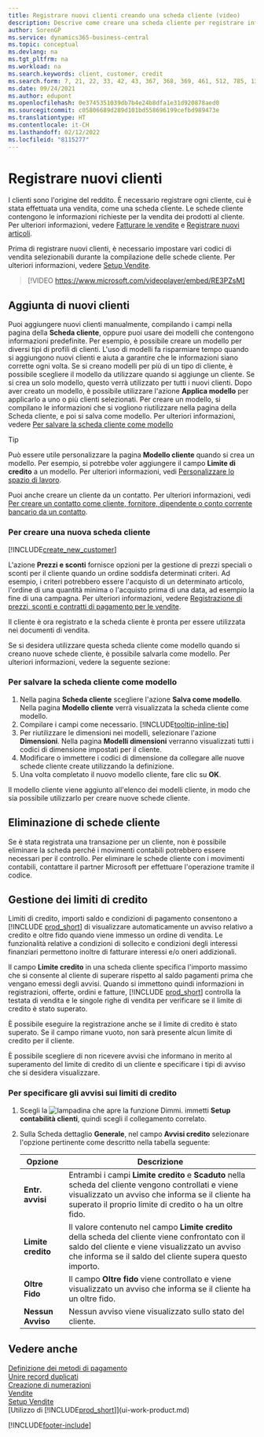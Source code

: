 ```yaml
---
title: Registrare nuovi clienti creando una scheda cliente (video)
description: Descrive come creare una scheda cliente per registrare informazioni su ogni nuovo cliente a cui sono rivolte le vendite.
author: SorenGP
ms.service: dynamics365-business-central
ms.topic: conceptual
ms.devlang: na
ms.tgt_pltfrm: na
ms.workload: na
ms.search.keywords: client, customer, credit
ms.search.form: 7, 21, 22, 33, 42, 43, 367, 368, 369, 461, 512, 785, 1330, 1380, 1381, 1382, 1627, 2107, 7177, 9080, 9081, 9084, 9301, 9305
ms.date: 09/24/2021
ms.author: edupont
ms.openlocfilehash: 0e3745351039db7b4e24b8dfa1e31d920878aed0
ms.sourcegitcommit: c05806689d289d101bd558696199cefbd989473e
ms.translationtype: HT
ms.contentlocale: it-CH
ms.lasthandoff: 02/12/2022
ms.locfileid: "8115277"
---
```

# <a name="register-new-customers"></a>Registrare nuovi clienti

I clienti sono l'origine del reddito. È necessario registrare ogni cliente, cui è stata effettuata una vendita, come una scheda cliente. Le schede cliente contengono le informazioni richieste per la vendita dei prodotti al cliente. Per ulteriori informazioni, vedere [Fatturare le vendite](sales-how-invoice-sales.md) e [Registrare nuovi articoli](inventory-how-register-new-items.md).  

Prima di registrare nuovi clienti, è necessario impostare vari codici di vendita selezionabili durante la compilazione delle schede cliente. Per ulteriori informazioni, vedere [Setup Vendite](sales-setup-sales.md).

> [!VIDEO https://www.microsoft.com/videoplayer/embed/RE3PZsM]

## <a name="adding-new-customers"></a>Aggiunta di nuovi clienti
Puoi aggiungere nuovi clienti manualmente, compilando i campi nella pagina della **Scheda cliente**, oppure puoi usare dei modelli che contengono informazioni predefinite. Per esempio, è possibile creare un modello per diversi tipi di profili di clienti. L'uso di modelli fa risparmiare tempo quando si aggiungono nuovi clienti e aiuta a garantire che le informazioni siano corrette ogni volta. Se si creano modelli per più di un tipo di cliente, è possibile scegliere il modello da utilizzare quando si aggiunge un cliente. Se si crea un solo modello, questo verrà utilizzato per tutti i nuovi clienti. Dopo aver creato un modello, è possibile utilizzare l'azione **Applica modello** per applicarlo a uno o più clienti selezionati. Per creare un modello, si compilano le informazioni che si vogliono riutilizzare nella pagina della Scheda cliente, e poi si salva come modello. Per ulteriori informazioni, vedere [Per salvare la scheda cliente come modello](sales-how-register-new-customers.md#to-save-the-customer-card-as-a-template)

> [!TIP]
> Può essere utile personalizzare la pagina **Modello cliente** quando si crea un modello. Per esempio, si potrebbe voler aggiungere il campo **Limite di credito** a un modello. Per ulteriori informazioni, vedi [Personalizzare lo spazio di lavoro](/dynamics365/business-central/ui-personalization-user#to-start-personalizing-a-page-through-the-personalizing-banner).

Puoi anche creare un cliente da un contatto. Per ulteriori informazioni, vedi [Per creare un contatto come cliente, fornitore, dipendente o conto corrente bancario da un contatto](marketing-create-contact-companies.md#to-create-a-customer-vendor-employee-or-bank-account-from-a-contact).  

### <a name="to-create-a-new-customer-card"></a>Per creare una nuova scheda cliente

[!INCLUDE[create_new_customer](includes/create_new_customer.md)]

L'azione **Prezzi e sconti** fornisce opzioni per la gestione di prezzi speciali o sconti per il cliente quando un ordine soddisfa determinati criteri. Ad esempio, i criteri potrebbero essere l'acquisto di un determinato articolo, l'ordine di una quantità minima o l'acquisto prima di una data, ad esempio la fine di una campagna. Per ulteriori informazioni, vedere [Registrazione di prezzi, sconti e contratti di pagamento per le vendite](sales-how-record-sales-price-discount-payment-agreements.md).

Il cliente è ora registrato e la scheda cliente è pronta per essere utilizzata nei documenti di vendita.

Se si desidera utilizzare questa scheda cliente come modello quando si creano nuove schede cliente, è possibile salvarla come modello. Per ulteriori informazioni, vedere la seguente sezione:  

### <a name="to-save-the-customer-card-as-a-template"></a>Per salvare la scheda cliente come modello

1. Nella pagina **Scheda cliente** scegliere l'azione **Salva come modello**. Nella pagina **Modello cliente** verrà visualizzata la scheda cliente come modello.
2. Compilare i campi come necessario. [!INCLUDE[tooltip-inline-tip](includes/tooltip-inline-tip_md.md)]
3. Per riutilizzare le dimensioni nei modelli, selezionare l'azione **Dimensioni**. Nella pagina **Modelli dimensioni** verranno visualizzati tutti i codici di dimensione impostati per il cliente.
4. Modificare o immettere i codici di dimensione da collegare alle nuove schede cliente create utilizzando la definizione.  
5. Una volta completato il nuovo modello cliente, fare clic su **OK**.

Il modello cliente viene aggiunto all'elenco dei modelli cliente, in modo che sia possibile utilizzarlo per creare nuove schede cliente.

## <a name="deleting-customer-cards"></a>Eliminazione di schede cliente

Se è stata registrata una transazione per un cliente, non è possibile eliminare la scheda perché i movimenti contabili potrebbero essere necessari per il controllo. Per eliminare le schede cliente con i movimenti contabili, contattare il partner Microsoft per effettuare l'operazione tramite il codice.  

## <a name="managing-credit-limits"></a>Gestione dei limiti di credito

Limiti di credito, importi saldo e condizioni di pagamento consentono a [!INCLUDE [prod_short](includes/prod_short.md)] di visualizzare automaticamente un avviso relativo a credito e oltre fido quando viene immesso un ordine di vendita.  Le funzionalità relative a condizioni di sollecito e condizioni degli interessi finanziari permettono inoltre di fatturare interessi e/o oneri addizionali.  

Il campo **Limite credito** in una scheda cliente specifica l'importo massimo che si consente al cliente di superare rispetto al saldo pagamenti prima che vengano emessi degli avvisi. Quando si immettono quindi informazioni in registrazioni, offerte, ordini e fatture, [!INCLUDE [prod_short](includes/prod_short.md)] controlla la testata di vendita e le singole righe di vendita per verificare se il limite di credito è stato superato.

È possibile eseguire la registrazione anche se il limite di credito è stato superato. Se il campo rimane vuoto, non sarà presente alcun limite di credito per il cliente.  

È possibile scegliere di non ricevere avvisi che informano in merito al superamento del limite di credito di un cliente e specificare i tipi di avviso che si desidera visualizzare.

### <a name="to-specify-credit-limit-warnings"></a>Per specificare gli avvisi sui limiti di credito

1. Scegli la ![lampadina che apre la funzione Dimmi.](media/ui-search/search_small.png "Informazioni sull'operazione che si desidera eseguire") immetti **Setup contabilità clienti**, quindi scegli il collegamento correlato.

2. Sulla Scheda dettaglio **Generale**, nel campo **Avvisi credito** selezionare l'opzione pertinente come descritto nella tabella seguente:

    |Opzione| Descrizione|
    |------|------------|
    |**Entr. avvisi**| Entrambi i campi **Limite credito** e **Scaduto** nella scheda del cliente vengono controllati e viene visualizzato un avviso che informa se il cliente ha superato il proprio limite di credito o ha un oltre fido.|
    |**Limite credito**|Il valore contenuto nel campo **Limite credito** della scheda del cliente viene confrontato con il saldo del cliente e viene visualizzato un avviso che informa se il saldo del cliente supera questo importo.|
    |**Oltre Fido**|Il campo **Oltre fido** viene controllato e viene visualizzato un avviso che informa se il cliente ha un oltre fido.|
    |**Nessun Avviso**|Nessun avviso viene visualizzato sullo stato del cliente.|

## <a name="see-also"></a>Vedere anche

[Definizione dei metodi di pagamento](finance-payment-methods.md)  
[Unire record duplicati](sales-how-merge-duplicate-records.md)  
[Creazione di numerazioni](ui-create-number-series.md)  
[Vendite](sales-manage-sales.md)  
[Setup Vendite](sales-setup-sales.md)  
[Utilizzo di [!INCLUDE[prod_short](includes/prod_short.md)]](ui-work-product.md)  

[!INCLUDE[footer-include](includes/footer-banner.md)]
